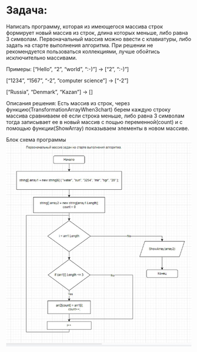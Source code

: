 # Задача:
Написать программу, которая из имеющегося массива строк формирует новый массив из строк, длина которых меньше, либо равна 3 символам. Первоначальный массив можно ввести с клавиатуры, либо задать на старте выполнения алгоритма. При решении не рекомендуется пользоваться коллекциями, лучше обойтись исключительно массивами.

Примеры:
[“Hello”, “2”, “world”, “:-)”] → [“2”, “:-)”]

[“1234”, “1567”, “-2”, “computer science”] → [“-2”]

[“Russia”, “Denmark”, “Kazan”] → []

Описания решения: Есть массив из строк, через функцию(TransformationArrayWhen3chart) берем каждую строку массива сравниваем её если строка меньше, либо равна 3 символам тогда записывает ее в новый массив с пощью переменной(count) и с помощью функции(ShowArray) показываем элементы в новом массиве.

Блок схема программы  
![файл](block_3charArray.jpg)